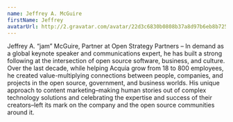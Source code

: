 ```yaml
---
name: Jeffrey A. McGuire
firstName: Jeffrey
avatarUrl: http://2.gravatar.com/avatar/22d3c6830b0808b37a8d97b6eb8b7255?s=96&d=mm&r=g
---
```


Jeffrey A. “jam” McGuire, Partner at Open Strategy Partners – In demand as a global keynote speaker and communications expert, he has built a strong following at the intersection of open source software, business, and culture. Over the last decade, while helping Acquia grow from 18 to 800 employees, he created value-multiplying connections between people, companies, and projects in the open source, government, and business worlds. His unique approach to content marketing–making human stories out of complex technology solutions and celebrating the expertise and success of their creators–left its mark on the company and the open source communities around it.
